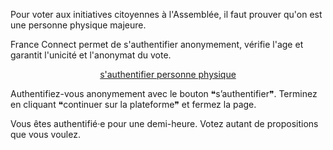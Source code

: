 <div class="info" markdown="1">

Pour voter aux initiatives citoyennes à l'Assemblée,
il faut prouver qu'on est une personne physique majeure.

France Connect permet de s'authentifier anonymement,
vérifie l'age et garantit l'unicité et l'anonymat du vote.

<div id='footer' class="info-page" style="text-align:center" markdown="1">

[s'authentifier personne physique][auth]

</div>

Authentifiez-vous anonymement avec le bouton ❝s’authentifier❞.
Terminez en cliquant ❝continuer sur la plateforme❞ et fermez la page.

Vous êtes authentifié·e pour une demi-heure.
Votez autant de propositions que vous voulez.

</div>


[auth]: https://petitions.assemblee-nationale.fr/users/auth/france_connect_uid
